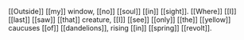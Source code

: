 [[Outside]] [[my]] window, [[no]] [[soul]] [[in]] [[sight]]. [[Where]] [[I]] [[last]] [[saw]] [[that]] creature, [[I]] [[see]] [[only]] [[the]] [[yellow]] caucuses [[of]] [[dandelions]], rising [[in]] [[spring]] [[revolt]].